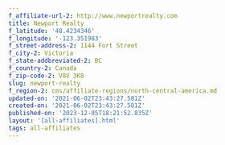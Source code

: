 ```yaml
---
f_affiliate-url-2: http://www.newportrealty.com
title: Newport Realty
f_latitude: '48.4234346'
f_longitude: '-123.351983'
f_street-address-2: 1144 Fort Street­
f_city-2: Victoria­
f_state-addbreviated-2: BC­
f_country-2: Canada
f_zip-code-2: V8V 3K8
slug: newport-realty
f_region-2: cms/affiliate-regions/north-central-america.md
updated-on: '2021-06-02T23:43:27.581Z'
created-on: '2021-06-02T23:43:27.581Z'
published-on: '2023-12-05T18:21:52.835Z'
layout: '[all-affiliates].html'
tags: all-affiliates
---
```



